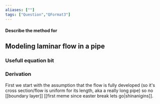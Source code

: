 ```yaml
---
aliases: [""]
tags: ["Question","QFormat3"]
---
```


#### Describe the method for
## Modeling laminar flow in a pipe
### Usefull equation bit


### Derivation
First we start with the assumption that the flow is fully developed (so it's cross section/flow is uniform for its length, aka a really long pipe) so no [[boundary layer]] [[first meme since easter break lets go|shinanigins]].

